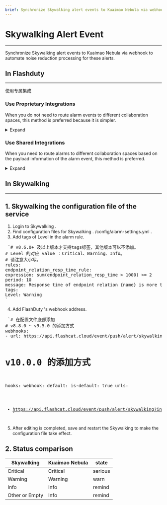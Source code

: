 ```yaml
---
brief: Synchronize Skywalking alert events to Kuaimao Nebula via webhook to automate noise reduction processing for these alerts
---
```


# Skywalking Alert Event

---

Synchronize Skywalking alert events to Kuaimao Nebula via webhook to automate noise reduction processing for these alerts.

## In Flashduty
---
使用专属集成

### Use Proprietary Integrations

When you do not need to route alarm events to different collaboration spaces, this method is preferred because it is simpler.

<details><summary>Expand</summary><ol><li><p> Enter the Flashduty console, select **the collaboration space** , and enter the details page of a certain space</p></li><li><p> Select **Integration Data** tab and click **Add an Integration** to enter the Add Integration page.</p></li><li><p> Select **Skywalking** Integrate, click **Save** , and generate the card.</p></li><li><p> Click on the generated card to view **the push address** , copy it for later use, and complete.</p></li></ol></details>

### Use Shared Integrations

When you need to route alarms to different collaboration spaces based on the payload information of the alarm event, this method is preferred.

<details><summary>Expand</summary><ol><li> Enter the Flashduty console, select **Integration Center = > event** , and enter the integration selection page.</li><li> Select **Skywalking** integration:</li></ol><ul><li> **Integration Name** : Define a name for the current integration.</li></ul><ol start="3"><li> After clicking **Save** , copy the newly generated **push address** of the current page for later use.</li><li> Click **Create Route** to configure routing rules for the integration. You can match different alarms to different collaboration spaces based on conditions, or you can directly set the default collaboration space as a fallback, and then adjust it as needed.</li><li> Finish.</li></ol></details>



## In Skywalking
---
<div id="!"><h2>1. Skywalking the configuration file of the service</h2><ol><li> Login to Skywalking .</li><li> Find configuration files for Skywalking . /config/alarm-settings.yml .</li><li> Add tags of Level in the alarm rule.</li></ol><pre> `# v8.6.0+ 及以上版本才支持tags标签，其他版本可以不添加。
# Level 的对应 value ：Critical、Warning、Info。
# 请注意大小写。
rules:
endpoint_relation_resp_time_rule:
expression: sum(endpoint_relation_resp_time > 1000) >= 2
period: 10
message: Response time of endpoint relation {name} is more than 1000ms in 2 minutes of last 10 minutes
tags:
Level: Warning
`</pre><ol start="4"><li> Add FlashDuty 's webhook address.</li></ol><pre> `# 在配置文件底部添加
# v8.8.0 ~ v9.5.0 的添加方式
webhooks:
- url: https://api.flashcat.cloud/event/push/alert/skywalking?integration_key=18c7f1551df55fa28a1a87f0846d9d1e131

# v10.0.0 的添加方式
hooks:
webhook:
default:
is-default: true
urls:
- https://api.flashcat.cloud/event/push/alert/skywalking?integration_key=18c7f1551df55fa28a1a87f0846d9d1e131
`</pre><ol start="5"><li><p> After editing is completed, save and restart the Skywalking to make the configuration file take effect.</p></li></ol><h2> 2. Status comparison</h2><div id="!">

|Skywalking|Kuaimao Nebula|state|
|---|---|---|
|Critical|Critical|serious|
|Warning|Warning|warn|
|Info|Info|remind|
|Other or Empty|Info|remind|


</div>